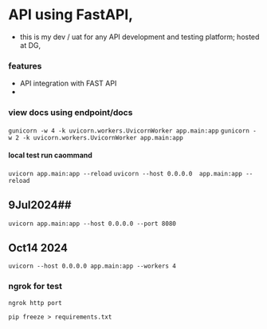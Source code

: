 # API using FastAPI, 
- this is my dev / uat for any API development and testing platform; hosted at DG, 

### features
* API integration with FAST API
* 

### view docs using endpoint/docs
```gunicorn -w 4 -k uvicorn.workers.UvicornWorker app.main:app```
```gunicorn -w 2 -k uvicorn.workers.UvicornWorker app.main:app```
#### local test run caommand
```uvicorn app.main:app --reload```
```uvicorn --host 0.0.0.0  app.main:app --reload```

## 9Jul2024##
`uvicorn app.main:app --host 0.0.0.0 --port 8080`

## Oct14 2024 
`uvicorn --host 0.0.0.0 app.main:app --workers 4`


### ngrok for test
```
ngrok http port
```

```
pip freeze > requirements.txt
```
